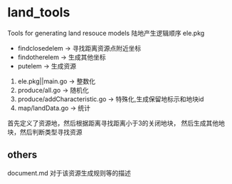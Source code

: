 # land_tools
Tools for generating land resouce models
陆地产生逻辑顺序
ele.pkg
- findclosedelem -> 寻找距离资源点附近坐标
- findotherelem -> 生成其他坐标
- putelem -> 生成资源
1. ele.pkg||main.go -> 整数化
2. produce/all.go -> 随机化
3. produce/addCharacteristic.go -> 特殊化,生成保留地标示和地块id
4. map/landData.go -> 统计

首先定义了资源地，然后根据距离寻找距离小于3的关闭地块，
然后生成其他地块，然后判断类型寻找资源


## others
document.md 对于该资源生成规则等的描述

